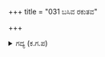 +++
title = "031 ಬಸಿವ ರಕುತವ"

+++

<details><summary>ಗದ್ಯ (ಕ.ಗ.ಪ) </summary>

31. ಅಸಮಸಾಹಸಿಯಾದ ಕರ್ಣನು ಸುರಿಯುತ್ತಿರುವ ರಕ್ತವನ್ನು ತೊಳೆತೊಳೆದು, ಮಂತ್ರಿಸಿದ ನೀರನ್ನು ಮುಕ್ಕುಳಿಸಿ ಉಗಿದು, ಶ್ರೇಷ್ಠವಾದ ಕರ್ಪೂರದ ವೀಳೆಯವನ್ನು ಹಾಕಿಕೊಂಡನು. ಮುಖದಲ್ಲಿ ದುಗುಡವಿದ್ದ ತನ್ನ ಸೇನಾಸಮೂಹಕ್ಕೆ ಅಭಯವನ್ನು ಕೊಟ್ಟು 'ಮಾರಿಯ ಮುಸುಕನ್ನು ಕಳಚಿದವನನ್ನು ತೋರಿಸಿ' ಎನ್ನುತ್ತ ಧರ್ಮರಾಯನನ್ನು ತಾಗಿದನು.
</details>
